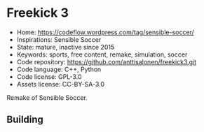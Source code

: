 # Freekick 3

- Home: https://codeflow.wordpress.com/tag/sensible-soccer/
- Inspirations: Sensible Soccer
- State: mature, inactive since 2015
- Keywords: sports, free content, remake, simulation, soccer
- Code repository: https://github.com/anttisalonen/freekick3.git
- Code language: C++, Python
- Code license: GPL-3.0
- Assets license: CC-BY-SA-3.0

Remake of Sensible Soccer.

## Building
